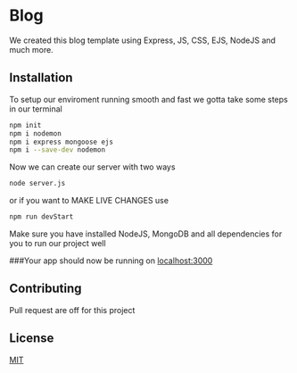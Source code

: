 # Blog
We created this blog template using Express, JS, CSS, EJS, NodeJS and much more.

## Installation
To setup our enviroment running smooth and fast we gotta take some steps in our terminal

```bash
npm init
npm i nodemon
npm i express mongoose ejs
npm i --save-dev nodemon
```
Now we can create our server with two ways

```bash
node server.js
```
or if you want to MAKE LIVE CHANGES use

```bash
npm run devStart
```

Make sure you have installed NodeJS, MongoDB and all dependencies for you to run our project well

###Your app should now be running on [localhost:3000](localhost:3000)

## Contributing
Pull request are off for this project

## License
[MIT](https://choosealicense.com/licenses/mit/)

